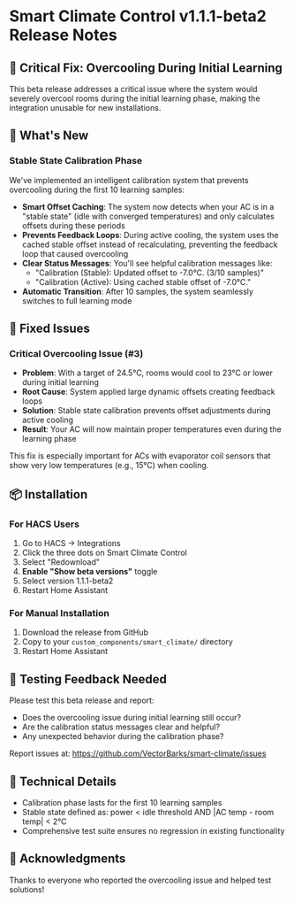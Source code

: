 # Smart Climate Control v1.1.1-beta2 Release Notes

## 🎯 Critical Fix: Overcooling During Initial Learning

This beta release addresses a critical issue where the system would severely overcool rooms during the initial learning phase, making the integration unusable for new installations.

## 🚀 What's New

### Stable State Calibration Phase
We've implemented an intelligent calibration system that prevents overcooling during the first 10 learning samples:

- **Smart Offset Caching**: The system now detects when your AC is in a "stable state" (idle with converged temperatures) and only calculates offsets during these periods
- **Prevents Feedback Loops**: During active cooling, the system uses the cached stable offset instead of recalculating, preventing the feedback loop that caused overcooling
- **Clear Status Messages**: You'll see helpful calibration messages like:
  - "Calibration (Stable): Updated offset to -7.0°C. (3/10 samples)"
  - "Calibration (Active): Using cached stable offset of -7.0°C."
- **Automatic Transition**: After 10 samples, the system seamlessly switches to full learning mode

## 🐛 Fixed Issues

### Critical Overcooling Issue (#3)
- **Problem**: With a target of 24.5°C, rooms would cool to 23°C or lower during initial learning
- **Root Cause**: System applied large dynamic offsets creating feedback loops
- **Solution**: Stable state calibration prevents offset adjustments during active cooling
- **Result**: Your AC will now maintain proper temperatures even during the learning phase

This fix is especially important for ACs with evaporator coil sensors that show very low temperatures (e.g., 15°C) when cooling.

## 📦 Installation

### For HACS Users
1. Go to HACS → Integrations
2. Click the three dots on Smart Climate Control
3. Select "Redownload"
4. **Enable "Show beta versions"** toggle
5. Select version 1.1.1-beta2
6. Restart Home Assistant

### For Manual Installation
1. Download the release from GitHub
2. Copy to your `custom_components/smart_climate/` directory
3. Restart Home Assistant

## 🧪 Testing Feedback Needed

Please test this beta release and report:
- Does the overcooling issue during initial learning still occur?
- Are the calibration status messages clear and helpful?
- Any unexpected behavior during the calibration phase?

Report issues at: https://github.com/VectorBarks/smart-climate/issues

## 📝 Technical Details

- Calibration phase lasts for the first 10 learning samples
- Stable state defined as: power < idle threshold AND |AC temp - room temp| < 2°C
- Comprehensive test suite ensures no regression in existing functionality

## 🙏 Acknowledgments

Thanks to everyone who reported the overcooling issue and helped test solutions!